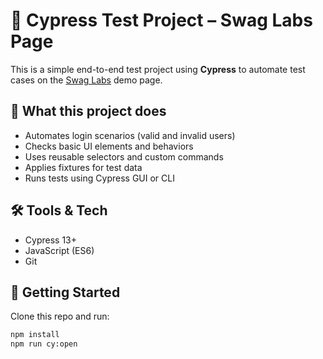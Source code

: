 # 🧪 Cypress Test Project – Swag Labs Page

This is a simple end-to-end test project using **Cypress** to automate test cases on the [Swag Labs](https://www.saucedemo.com/) demo page.

## 📌 What this project does

- Automates login scenarios (valid and invalid users)
- Checks basic UI elements and behaviors
- Uses reusable selectors and custom commands
- Applies fixtures for test data
- Runs tests using Cypress GUI or CLI

## 🛠️ Tools & Tech

- Cypress 13+
- JavaScript (ES6)
- Git

## 🚀 Getting Started

Clone this repo and run:

```bash
npm install
npm run cy:open

